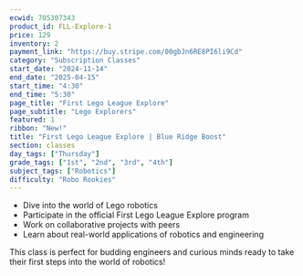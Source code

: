 ```yaml
---
ecwid: 705307343
product_id: FLL-Explore-1
price: 129
inventory: 2
payment_link: "https://buy.stripe.com/00gbJn6RE8PI6li9Cd"
category: "Subscription Classes"
start_date: "2024-11-14"
end_date: "2025-04-15"
start_time: "4:30"
end_time: "5:30"
page_title: "First Lego League Explore"
page_subtitle: "Lego Explorers"
featured: 1
ribbon: "New!"
title: "First Lego League Explore | Blue Ridge Boost"
section: classes
day_tags: ["Thursday"]
grade_tags: ["1st", "2nd", "3rd", "4th"]
subject_tags: ["Robotics"]
difficulty: "Robo Rookies"
---
```

<p><strong></strong></p><ul><li>Dive into the world of Lego robotics</li>
	<li>Participate in the official First Lego League Explore program</li>
	<li>Work on collaborative projects with peers</li>
	<li>Learn about real-world applications of robotics and engineering</li>
</ul><p>This class is perfect for budding engineers and curious minds ready to take their first steps into the world of robotics!</p>
